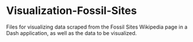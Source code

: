 # Visualization-Fossil-Sites
Files for visualizing data scraped from the Fossil Sites Wikipedia page in a Dash application, as well as the data to be visualized.
